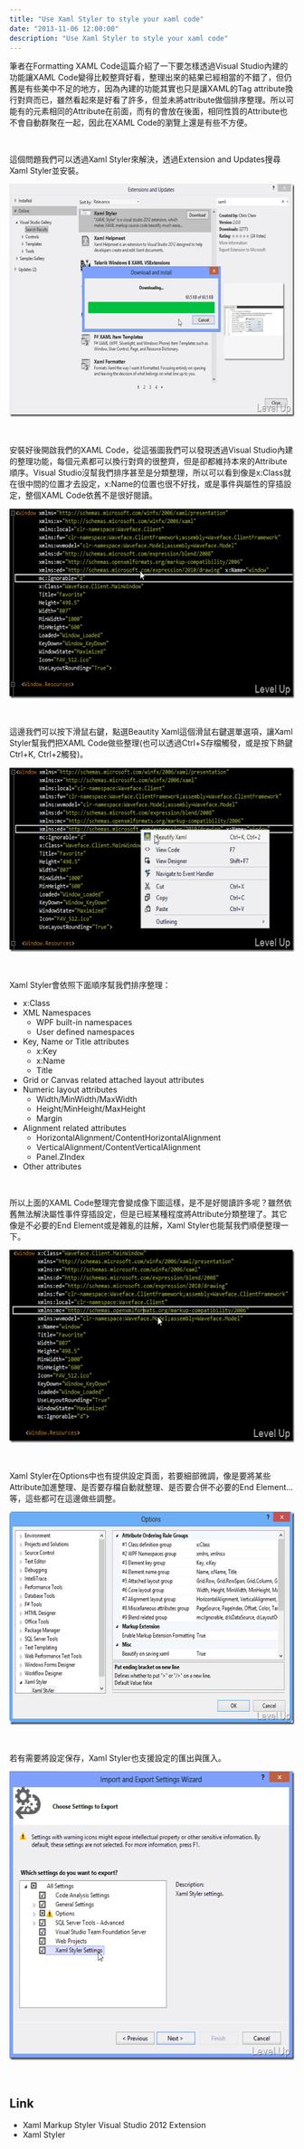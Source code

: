 ```yaml
---
title: "Use Xaml Styler to style your xaml code"
date: "2013-11-06 12:00:00"
description: "Use Xaml Styler to style your xaml code"
---
```


<p>
	筆者在Formatting XAML Code這篇介紹了一下要怎樣透過Visual Studio內建的功能讓XAML Code變得比較整齊好看，整理出來的結果已經相當的不錯了，但仍舊是有些美中不足的地方，因為內建的功能其實也只是讓XAML的Tag attribute換行對齊而已，雖然看起來是好看了許多，但並未將attribute做個排序整理。所以可能有的元素相同的Attribute在前面，而有的會放在後面，相同性質的Attribute也不會自動群聚在一起，因此在XAML Code的瀏覽上還是有些不方便。</p>
<p>
	 </p>
<p>
	這個問題我們可以透過Xaml Styler來解決，透過Extension and Updates搜尋Xaml Styler並安裝。</p>
<p>
	<img alt="image" border="0" height="412" src="\images\posts\128a214c-f1f2-47e3-b1a3-d97373c05868\image_thumb.png" style="border-top: 0px; border-right: 0px; border-bottom: 0px; border-left: 0px" width="644" /></p>
<p>
	 </p>
<p>
	安裝好後開啟我們的XAML Code，從這張圖我們可以發現透過Visual Studio內建的整理功能，每個元素都可以換行對齊的很整齊，但是卻都維持本來的Attribute順序。Visual Studio沒幫我們排序甚至是分類整理，所以可以看到像是x:Class就在很中間的位置才去設定，x:Name的位置也很不好找，或是事件與屬性的穿插設定，整個XAML Code依舊不是很好閱讀。</p>
<p>
	<img alt="image" border="0" height="336" src="\images\posts\128a214c-f1f2-47e3-b1a3-d97373c05868\image_thumb_1.png" style="border-top: 0px; border-right: 0px; border-bottom: 0px; border-left: 0px" width="617" /></p>
<p>
	 </p>
<p>
	這邊我們可以按下滑鼠右鍵，點選Beautity Xaml這個滑鼠右鍵選單選項，讓Xaml Styler幫我們把XAML Code做些整理(也可以透過Ctrl+S存檔觸發，或是按下熱鍵Ctrl+K, Ctrl+2觸發)。</p>
<p>
	<img alt="image" border="0" height="326" src="\images\posts\128a214c-f1f2-47e3-b1a3-d97373c05868\image_thumb_2.png" style="border-top: 0px; border-right: 0px; border-bottom: 0px; border-left: 0px" width="616" /></p>
<p>
	 </p>
<p>
	Xaml Styler會依照下面順序幫我們排序整理：</p>
<ul>
	<li>
		x:Class</li>
	<li>
		XML Namespaces
		<ul>
			<li>
				WPF built-in namespaces</li>
			<li>
				User defined namespaces</li>
		</ul>
	</li>
	<li>
		Key, Name or Title attributes
		<ul>
			<li>
				x:Key</li>
			<li>
				x:Name</li>
			<li>
				Title</li>
		</ul>
	</li>
	<li>
		Grid or Canvas related attached layout attributes</li>
	<li>
		Numeric layout attributes
		<ul>
			<li>
				Width/MinWidth/MaxWidth</li>
			<li>
				Height/MinHeight/MaxHeight</li>
			<li>
				Margin</li>
		</ul>
	</li>
	<li>
		Alignment related attributes
		<ul>
			<li>
				HorizontalAlignment/ContentHorizontalAlignment</li>
			<li>
				VerticalAlignment/ContentVerticalAlignment</li>
			<li>
				Panel.ZIndex</li>
		</ul>
	</li>
	<li>
		Other attributes</li>
</ul>
<p>
	 </p>
<p>
	所以上面的XAML Code整理完會變成像下圖這樣，是不是好閱讀許多呢？雖然依舊無法解決屬性事件穿插設定，但是已經某種程度將Attribute分類整理了。其它像是不必要的End Element或是雜亂的註解，Xaml Styler也能幫我們順便整理一下。</p>
<p>
	<img alt="image" border="0" height="341" src="\images\posts\128a214c-f1f2-47e3-b1a3-d97373c05868\image_thumb_3.png" style="border-top: 0px; border-right: 0px; border-bottom: 0px; border-left: 0px" width="595" /></p>
<p>
	 </p>
<p>
	Xaml Styler在Options中也有提供設定頁面，若要細部微調，像是要將某些Attribute加進整理、是否要存檔自動就整理、是否要合併不必要的End Element...等，這些都可在這邊做些調整。</p>
<p>
	<img alt="image" border="0" height="377" src="\images\posts\128a214c-f1f2-47e3-b1a3-d97373c05868\image_thumb_6.png" style="border-top: 0px; border-right: 0px; border-bottom: 0px; border-left: 0px" width="644" /></p>
<p>
	 </p>
<p>
	若有需要將設定保存，Xaml Styler也支援設定的匯出與匯入。</p>
<p>
	<img alt="image" border="0" height="511" src="\images\posts\128a214c-f1f2-47e3-b1a3-d97373c05868\image_thumb_4.png" style="border-top: 0px; border-right: 0px; border-bottom: 0px; border-left: 0px" width="568" /></p>
<p>
	 </p>
<h2>
	Link</h2>
<ul>
	<li>
		Xaml Markup Styler Visual Studio 2012 Extension</li>
	<li>
		Xaml Styler</li>
</ul>
